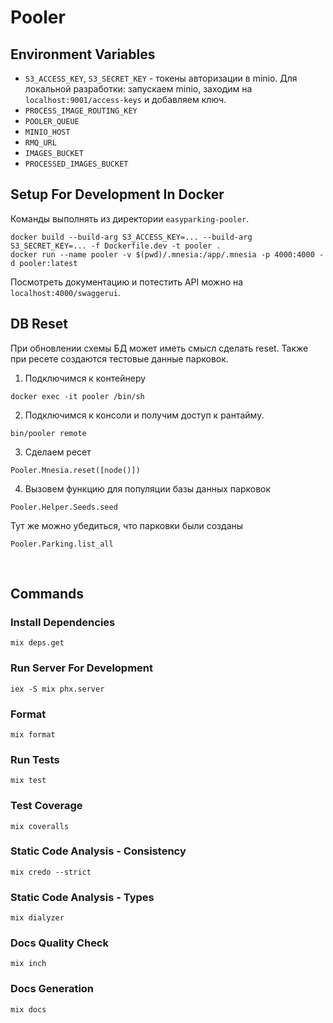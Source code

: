 # Pooler

## Environment Variables
* `S3_ACCESS_KEY`, `S3_SECRET_KEY` - токены авторизации в minio.
Для локальной разработки: запускаем minio, заходим на `localhost:9001/access-keys` и добавляем ключ.
* `PROCESS_IMAGE_ROUTING_KEY`
* `POOLER_QUEUE`
* `MINIO_HOST`
* `RMQ_URL`
* `IMAGES_BUCKET`
* `PROCESSED_IMAGES_BUCKET`


## Setup For Development In Docker
Команды выполнять из директории `easyparking-pooler`.
```
docker build --build-arg S3_ACCESS_KEY=... --build-arg S3_SECRET_KEY=... -f Dockerfile.dev -t pooler .
docker run --name pooler -v $(pwd)/.mnesia:/app/.mnesia -p 4000:4000 -d pooler:latest
```
Посмотреть документацию и потестить API можно на `localhost:4000/swaggerui`.

## DB Reset
При обновлении схемы БД может иметь смысл сделать reset. Также при ресете создаются тестовые данные парковок.

1. Подключимся к контейнеру
```
docker exec -it pooler /bin/sh
```
2. Подключимся к консоли и получим доступ к рантайму.
```
bin/pooler remote
```
3. Сделаем ресет
```
Pooler.Mnesia.reset([node()])
```
4. Вызовем функцию для популяции базы данных парковок
```
Pooler.Helper.Seeds.seed
```

Тут же можно убедиться, что парковки были созданы
```
Pooler.Parking.list_all
```
 
## Commands
### Install Dependencies
```
mix deps.get
```
### Run Server For Development
```
iex -S mix phx.server
```
### Format
```
mix format
```
### Run Tests
```
mix test
```
### Test Coverage
```
mix coveralls
```
### Static Code Analysis - Consistency
```
mix credo --strict
```
### Static Code Analysis - Types
```
mix dialyzer
```
### Docs Quality Check
```
mix inch
```
### Docs Generation
```
mix docs
```
